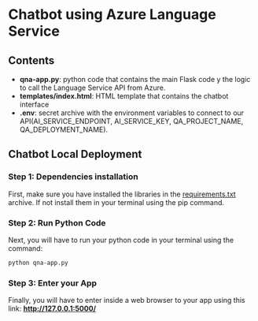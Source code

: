 # Chatbot using Azure Language Service

## Contents
- **qna-app.py**: python code that contains the main Flask code y the logic to call the Language Service API from Azure.
- **templates/index.html**: HTML template that contains the chatbot interface
- **.env**: secret archive with the environment variables to connect to our API(AI_SERVICE_ENDPOINT, AI_SERVICE_KEY, QA_PROJECT_NAME, QA_DEPLOYMENT_NAME).
  
## Chatbot Local Deployment

### Step 1: Dependencies installation
First, make sure you have installed the libraries in the [requirements.txt](https://github.com/hugoArgila/chatbot_languageproject/blob/main/mi_chatbot_app/requirements.txt) archive. If not install them in your terminal using the pip command.

### Step 2: Run Python Code
Next, you will have to run your python code in your terminal using the command:
```bash
python qna-app.py
```

 ### Step 3: Enter your App 
 Finally, you will have to enter inside a web browser to your app using this link: **http://127.0.0.1:5000/**
